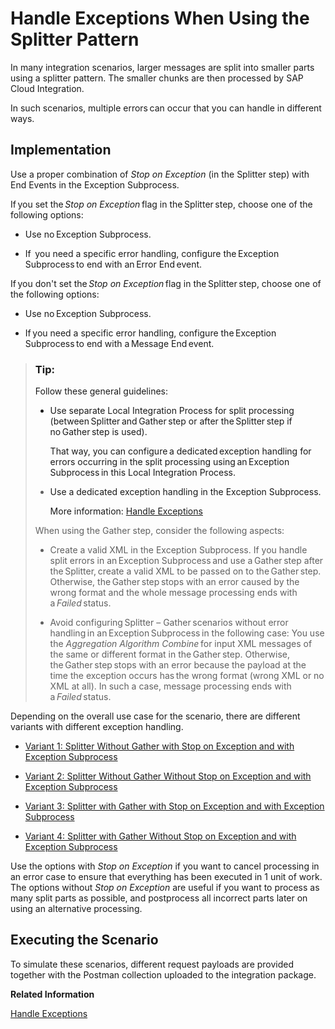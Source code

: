 <!-- loio74e431cfbc8b45c59d897c80b41639fd -->

# Handle Exceptions When Using the Splitter Pattern

In many integration scenarios, larger messages are split into smaller parts using a splitter pattern. The smaller chunks are then processed by SAP Cloud Integration.  

In such scenarios, multiple errors can occur that you can handle in different ways.



<a name="loio74e431cfbc8b45c59d897c80b41639fd__section_plw_ftz_flb"/>

## Implementation

Use a proper combination of *Stop on Exception* \(in the Splitter step\) with End Events in the Exception Subprocess.

If you set the *Stop on Exception* flag in the Splitter step, choose one of the following options:

-   Use no Exception Subprocess.

-   If  you need a specific error handling, configure the Exception Subprocess to end with an Error End event.


If you don't set the *Stop on Exception* flag in the Splitter step, choose one of the following options:

-   Use no Exception Subprocess.

-   If you need a specific error handling, configure the Exception Subprocess to end with a Message End event.


> ### Tip:  
> Follow these general guidelines:
> 
> -   Use separate Local Integration Process for split processing \(between Splitter and Gather step or after the Splitter step if no Gather step is used\).
> 
>     That way, you can configure a dedicated exception handling for errors occurring in the split processing using an Exception Subprocess in this Local Integration Process.
> 
> -   Use a dedicated exception handling in the Exception Subprocess.
> 
>     More information: [Handle Exceptions](handle-exceptions-ca95c61.md)
> 
> 
> When using the Gather step, consider the following aspects:
> 
> -   Create a valid XML in the Exception Subprocess. If you handle split errors in an Exception Subprocess and use a Gather step after the Splitter, create a valid XML to be passed on to the Gather step. Otherwise, the Gather step stops with an error caused by the wrong format and the whole message processing ends with a *Failed* status.
> 
> -   Avoid configuring Splitter – Gather scenarios without error handling in an Exception Subprocess in the following case: You use the *Aggregation Algorithm* *Combine* for input XML messages of the same or different format in the Gather step. Otherwise, the Gather step stops with an error because the payload at the time the exception occurs has the wrong format \(wrong XML or no XML at all\). In such a case, message processing ends with a *Failed* status.

Depending on the overall use case for the scenario, there are different variants with different exception handling. 

-   [Variant 1: Splitter Without Gather with Stop on Exception and with Exception Subprocess](variant-1-splitter-without-gather-with-stop-on-exception-and-with-exception-subprocess-d2445ff.md)

-   [Variant 2: Splitter Without Gather Without Stop on Exception and with Exception Subprocess](variant-2-splitter-without-gather-without-stop-on-exception-and-with-exception-subprocess-f9a508a.md) 

-   [Variant 3: Splitter with Gather with Stop on Exception and with Exception Subprocess](variant-3-splitter-with-gather-with-stop-on-exception-and-with-exception-subprocess-4eac8a7.md) 

-   [Variant 4: Splitter with Gather Without Stop on Exception and with Exception Subprocess](variant-4-splitter-with-gather-without-stop-on-exception-and-with-exception-subprocess-77b89c1.md) 


Use the options with *Stop on Exception* if you want to cancel processing in an error case to ensure that everything has been executed in 1 unit of work. The options without *Stop on Exception* are useful if you want to process as many split parts as possible, and postprocess all incorrect parts later on using an alternative processing.



<a name="loio74e431cfbc8b45c59d897c80b41639fd__section_vwb_4nw_glb"/>

## Executing the Scenario

To simulate these scenarios, different request payloads are provided together with the Postman collection uploaded to the integration package.

**Related Information**  


[Handle Exceptions](handle-exceptions-ca95c61.md "Handle exceptions by extending an integration flow with an exception subprocess.")

